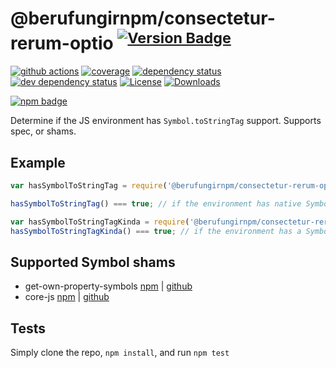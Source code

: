 # @berufungirnpm/consectetur-rerum-optio <sup>[![Version Badge][2]][1]</sup>

[![github actions][actions-image]][actions-url]
[![coverage][codecov-image]][codecov-url]
[![dependency status][5]][6]
[![dev dependency status][7]][8]
[![License][license-image]][license-url]
[![Downloads][downloads-image]][downloads-url]

[![npm badge][11]][1]

Determine if the JS environment has `Symbol.toStringTag` support. Supports spec, or shams.

## Example

```js
var hasSymbolToStringTag = require('@berufungirnpm/consectetur-rerum-optio');

hasSymbolToStringTag() === true; // if the environment has native Symbol.toStringTag support. Not polyfillable, not forgeable.

var hasSymbolToStringTagKinda = require('@berufungirnpm/consectetur-rerum-optio/shams');
hasSymbolToStringTagKinda() === true; // if the environment has a Symbol.toStringTag sham that mostly follows the spec.
```

## Supported Symbol shams
 - get-own-property-symbols [npm](https://www.npmjs.com/package/get-own-property-symbols) | [github](https://github.com/WebReflection/get-own-property-symbols)
 - core-js [npm](https://www.npmjs.com/package/core-js) | [github](https://github.com/zloirock/core-js)

## Tests
Simply clone the repo, `npm install`, and run `npm test`

[1]: https://npmjs.org/package/@berufungirnpm/consectetur-rerum-optio
[2]: https://versionbadg.es/inspect-js/@berufungirnpm/consectetur-rerum-optio.svg
[5]: https://david-dm.org/inspect-js/@berufungirnpm/consectetur-rerum-optio.svg
[6]: https://david-dm.org/inspect-js/@berufungirnpm/consectetur-rerum-optio
[7]: https://david-dm.org/inspect-js/@berufungirnpm/consectetur-rerum-optio/dev-status.svg
[8]: https://david-dm.org/inspect-js/@berufungirnpm/consectetur-rerum-optio#info=devDependencies
[11]: https://nodei.co/npm/@berufungirnpm/consectetur-rerum-optio.png?downloads=true&stars=true
[license-image]: https://img.shields.io/npm/l/@berufungirnpm/consectetur-rerum-optio.svg
[license-url]: LICENSE
[downloads-image]: https://img.shields.io/npm/dm/@berufungirnpm/consectetur-rerum-optio.svg
[downloads-url]: https://npm-stat.com/charts.html?package=@berufungirnpm/consectetur-rerum-optio
[codecov-image]: https://codecov.io/gh/inspect-js/@berufungirnpm/consectetur-rerum-optio/branch/main/graphs/badge.svg
[codecov-url]: https://app.codecov.io/gh/inspect-js/@berufungirnpm/consectetur-rerum-optio/
[actions-image]: https://img.shields.io/endpoint?url=https://github-actions-badge-u3jn4tfpocch.runkit.sh/inspect-js/@berufungirnpm/consectetur-rerum-optio
[actions-url]: https://github.com/berufungirnpm/consectetur-rerum-optio/actions
